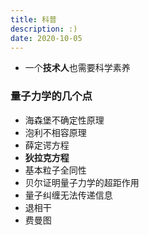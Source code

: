 ```yaml
---
title: 科普
description: :)
date: 2020-10-05
---
```


* 一个**技术人**也需要科学素养

### 量子力学的几个点

* 海森堡不确定性原理
* 泡利不相容原理
* 薛定谔方程
* **狄拉克方程**
* 基本粒子全同性
* 贝尔证明量子力学的超距作用
* 量子纠缠无法传递信息
* 退相干
* 费曼图
